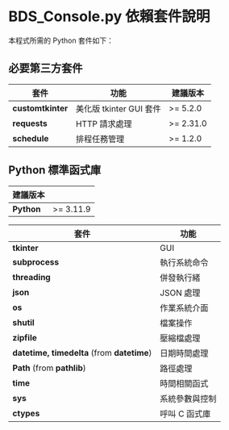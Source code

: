 # BDS_Console.py 依賴套件說明

本程式所需的 Python 套件如下：

## 必要第三方套件

| **套件** | **功能** | **建議版本** |
|---|---|---|
| **customtkinter** | 美化版 tkinter GUI 套件 | >= 5.2.0 |
| **requests** | HTTP 請求處理 | >= 2.31.0 |
| **schedule** | 排程任務管理 | >= 1.2.0 |

## Python 標準函式庫

| **建議版本** ||
|---|---|
| **Python** | >= 3.11.9 |


| **套件** | **功能** |
|---|---|
| **tkinter** | GUI |
| **subprocess** | 執行系統命令 |
| **threading** | 併發執行緒 |
| **json** | JSON 處理 |
| **os** | 作業系統介面 |
| **shutil** | 檔案操作 |
| **zipfile** | 壓縮檔處理 |
| **datetime, timedelta** (from **datetime**) | 日期時間處理 |
| **Path** (from **pathlib**) | 路徑處理 |
| **time** | 時間相關函式 |
| **sys** | 系統參數與控制 |
| **ctypes** | 呼叫 C 函式庫 |



